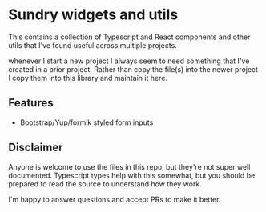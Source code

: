# Sundry widgets and utils

This contains a collection of Typescript and React components and other utils that I've found useful across multiple projects.

whenever I start a new project I always seem to need something that I've created in a prior project. Rather than copy the file(s) into the newer project I copy them into this library and maintain it here.

## Features

-   Bootstrap/Yup/formik styled form inputs

## Disclaimer

Anyone is welcome to use the files in this repo, but they're not super well documented. Typescript types help with this somewhat, but you should be prepared to read the source to understand how they work.

I'm happy to answer questions and accept PRs to make it better.
